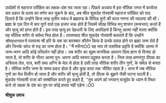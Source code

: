 उपदेशों से महाराज परीक्षित का तक्षक-दंश भय जाता रहा। पिछले अध्याय में इस भौतिक जगत में कार्यरत चार प्रकार के प्रलय का वर्णन कर चुकने के बाद, अब श्रील शुकदेव गोस्वामी महाराज परीक्षित को याद दिलाते हैं कि उन्होंने किस तरह तृतीय स्कंध में ब्रह्माण्ड के विभिन्न युगों की काल गणना की व्यालया की थी। ब्रह्मा के एक दिन में चार युगों वाले एक हजार चक्र होते हैं जिसमें चौदह विभिन्न मनु शासन (मन्वन्तर) करते हैं और मृत्यु को प्राप्त होते हैं। इस तरह मृत्यु हर देहधारी के लिए अपरिहार्य है किन्तु आत्मा नहीं मरता क्योंकि यह भौतिक शरीर से सर्वथा भिन्न होता है। तत्पश्चात् श्रील शुकदेव गोस्वामी बतलाते हैं कि उन्होंने *श्रीमद्भागवत* में परमात्मा श्री हरि के यश का बारश्बार कीर्तन किया है उनके प्रसन्न होने पर ब्रह्मा जन्म लेते हैं और जिनके क्रोध से रुद्र का जन्म होता है। ''मैं मरूँगाÓÓ यह भाव तो पाशविक प्रवृत्ति है क्योंकि आत्मा में जन्म-मरण आदि कोई परिवर्तन नहीं होता। जब शरीर का सूक्ष्म मानसिक आवरण दिव्य ज्ञान से विनष्ट हो जाता है, तो शरीर के भीतर आत्मा पुन: अपना आदि स्वरूप प्रदॢशत करता है। जिस तरह क्षणभंगुर दीपक का अस्तित्व तेल, पात्र, बत्ती तथा अग्नि के मेल से होता है उसी तरह भौतिक शरीर तीन गुणों, के संमेल से बनता है। भौतिक शरीर जन्म के समय प्रकट होता है और कुछ काल तक जीवित रहता है। अन्त में जब भौतिक गुणों का मेल विलीन हो जाता है और शरीर की मृत्यु होती है, तो दीपक के बुझने जैसी घटना घटती है। शुकदेव गोस्वामी राजा को सश्बोधित करते हुए कहते हैं, ''तुम अपने को भगवान् वासुदेव के ध्यान में स्थिर करो तो तक्षक के दंश का तुम पर कोई प्रभाव नहीं पड़ेगा।ÓÓ  

**श्रीशुक उवाच** 